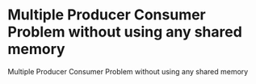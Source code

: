 # Multiple Producer Consumer Problem without using any shared memory
Multiple Producer Consumer Problem without using any shared memory
